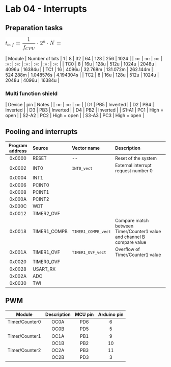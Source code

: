 
# Lab 04 - Interrupts
## Preparation tasks

![equation](timer_overflow.png)

|   Module  |   Number of bits  |   1   |   8   |   32  |   64  |  128  |  256  |  1024  |
|    :=:    |         :=:       |  :=:  |  :=:  |  :=:  |  :=:  |  :=:  |  :=:  |   :=:  |
|    TC0    |          8        |  16u  |  128u |  512u | 1024u | 2048u | 4096u | 16384u |
|    TC1    |          16       | 4096u | 32.768m | 131.072m | 262.144m | 524.288m | 1.048576s | 4.194304s | 
|    TC2    |          8        |  16u  |  128u |  512u | 1024u | 2048u | 4096u | 16384u |

### Multi function shield

|  Device  | pin | Notes |
|    :=:   | :=: |  :=:  |
|   D1      |  PB5  | Inverted |
|   D2      |  PB4  | Inverted |
|   D3      |  PB3  | Inverted |
|   D4      |  PB2  | Inverted |
| S1-A1     |  PC1  | High = open |
| S2-A2     |  PC2  | High = open |
| S3-A3     |  PC3  | High = open |

## Pooling and interrupts

| **Program address** | **Source** | **Vector name** | **Description** |
| :-: | :-- | :-- | :-- |
| 0x0000 | RESET | -- | Reset of the system |
| 0x0002 | INT0  | `INT0_vect` | External interrupt request number 0 |
| 0x0004 | INT1 |  |  |
| 0x0006 | PCINT0 |  |  |
| 0x0008 | PCINT1 |  |  |
| 0x000A | PCINT2 |  |  |
| 0x000C | WDT |  |  |
| 0x0012 | TIMER2_OVF |  |  |
| 0x0018 | TIMER1_COMPB | `TIMER1_COMPB_vect` | Compare match between Timer/Counter1 value and channel B compare value |
| 0x001A | TIMER1_OVF | `TIMER1_OVF_vect` | Overflow of Timer/Counter1 value |
| 0x0020 | TIMER0_OVF |  |  |
| 0x0028 | USART_RX |  |  |
| 0x002A | ADC |  |  |
| 0x0030 | TWI |  |  |

## PWM

| **Module** | **Description** | **MCU pin** | **Arduino pin** |
| :-: | :-: | :-: | :-: |
| Timer/Counter0 | OC0A | PD6 | 6 |
|                | OC0B | PD5 | 5 |
| Timer/Counter1 | OC1A | PB1 | 9 |
|                | OC1B | PB2 | 10 |
| Timer/Counter2 | OC2A | PB3 | 11 |
|                | OC2B | PD3 | 3 |
